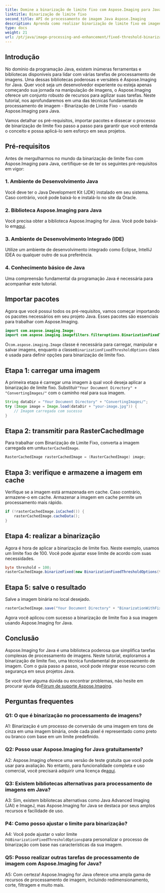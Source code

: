 ```yaml
---
title: Domine a binarização de limite fixo com Aspose.Imaging para Java
linktitle: Binarização de limite fixo
second_title: API de processamento de imagem Java Aspose.Imaging
description: Aprenda como realizar binarização de limite fixo em imagens usando Aspose.Imaging for Java.
type: docs
weight: 21
url: /pt/java/image-processing-and-enhancement/fixed-threshold-binarization/
---
```

## Introdução

No domínio da programação Java, existem inúmeras ferramentas e bibliotecas disponíveis para lidar com várias tarefas de processamento de imagens. Uma dessas bibliotecas poderosas e versáteis é Aspose.Imaging for Java. Quer você seja um desenvolvedor experiente ou esteja apenas começando sua jornada na manipulação de imagens, o Aspose.Imaging oferece um conjunto robusto de recursos para agilizar suas tarefas. Neste tutorial, nos aprofundaremos em uma das técnicas fundamentais de processamento de imagem - Binarização de Limite Fixo - usando Aspose.Imaging para Java.

Vamos detalhar os pré-requisitos, importar pacotes e dissecar o processo de binarização de limite fixo passo a passo para garantir que você entenda o conceito e possa aplicá-lo sem esforço em seus projetos.

## Pré-requisitos

Antes de mergulharmos no mundo da binarização de limite fixo com Aspose.Imaging para Java, certifique-se de ter os seguintes pré-requisitos em vigor:

### 1. Ambiente de Desenvolvimento Java

Você deve ter o Java Development Kit (JDK) instalado em seu sistema. Caso contrário, você pode baixá-lo e instalá-lo no site da Oracle.

### 2. Biblioteca Aspose.Imaging para Java

 Você precisa obter a biblioteca Aspose.Imaging for Java. Você pode baixá-lo em[aqui](https://releases.aspose.com/imaging/java/).

### 3. Ambiente de Desenvolvimento Integrado (IDE)

Utilize um ambiente de desenvolvimento integrado como Eclipse, IntelliJ IDEA ou qualquer outro de sua preferência.

### 4. Conhecimento básico de Java

Uma compreensão fundamental da programação Java é necessária para acompanhar este tutorial.

## Importar pacotes

Agora que você possui todos os pré-requisitos, vamos começar importando os pacotes necessários em seu projeto Java. Esses pacotes são essenciais para trabalhar com Aspose.Imaging.

```java
import com.aspose.imaging.Image;
import com.aspose.imaging.imagefilters.filteroptions.BinarizationFixedThresholdOptions;
```

 O`com.aspose.imaging.Image` classe é necessária para carregar, manipular e salvar imagens, enquanto a classe`BinarizationFixedThresholdOptions` class é usada para definir opções para binarização de limite fixo.

## Etapa 1: carregar uma imagem

 A primeira etapa é carregar uma imagem à qual você deseja aplicar a binarização de limite fixo. Substituir`"Your Document Directory" + "ConvertingImages/"` com o caminho real para sua imagem.

```java
String dataDir = "Your Document Directory" + "ConvertingImages/";
try (Image image = Image.load(dataDir + "your-image.jpg")) {
    // Imagem carregada com sucesso
}
```

## Etapa 2: transmitir para RasterCachedImage

 Para trabalhar com Binarização de Limite Fixo, converta a imagem carregada em um`RasterCachedImage`.

```java
RasterCachedImage rasterCachedImage = (RasterCachedImage) image;
```

## Etapa 3: verifique e armazene a imagem em cache

Verifique se a imagem está armazenada em cache. Caso contrário, armazene-o em cache. Armazenar a imagem em cache permite um processamento mais rápido.

```java
if (!rasterCachedImage.isCached()) {
    rasterCachedImage.cacheData();
}
```

## Etapa 4: realizar a binarização

Agora é hora de aplicar a binarização de limite fixo. Neste exemplo, usamos um limite fixo de 100. Você pode ajustar esse limite de acordo com suas necessidades.

```java
byte threshold = 100;
rasterCachedImage.binarizeFixed(new BinarizationFixedThresholdOptions(threshold));
```

## Etapa 5: salve o resultado

Salve a imagem binária no local desejado.

```java
rasterCachedImage.save("Your Document Directory" + "BinarizationWithFixedThreshold_out.jpg");
```

Agora você aplicou com sucesso a binarização de limite fixo à sua imagem usando Aspose.Imaging for Java.

## Conclusão

Aspose.Imaging for Java é uma biblioteca poderosa que simplifica tarefas complexas de processamento de imagens. Neste tutorial, exploramos a binarização de limite fixo, uma técnica fundamental de processamento de imagem. Com o guia passo a passo, você pode integrar esse recurso com segurança em seus projetos Java.

Se você tiver alguma dúvida ou encontrar problemas, não hesite em procurar ajuda do[Fórum de suporte Aspose.Imaging](https://forum.aspose.com/).

## Perguntas frequentes

### Q1: O que é binarização no processamento de imagens?

A1: Binarização é um processo de conversão de uma imagem em tons de cinza em uma imagem binária, onde cada pixel é representado como preto ou branco com base em um limite predefinido.

### Q2: Posso usar Aspose.Imaging for Java gratuitamente?

 A2: Aspose.Imaging oferece uma versão de teste gratuita que você pode usar para avaliação. No entanto, para funcionalidade completa e uso comercial, você precisará adquirir uma licença de[aqui](https://purchase.aspose.com/buy).

### Q3: Existem bibliotecas alternativas para processamento de imagens em Java?

A3: Sim, existem bibliotecas alternativas como Java Advanced Imaging (JAI) e ImageJ, mas Aspose.Imaging for Java se destaca por seus amplos recursos e facilidade de uso.

### P4: Como posso ajustar o limite para binarização?

 A4: Você pode ajustar o valor limite no`BinarizationFixedThresholdOptions`para personalizar o processo de binarização com base nas características da sua imagem.

### Q5: Posso realizar outras tarefas de processamento de imagem com Aspose.Imaging for Java?

A5: Com certeza! Aspose.Imaging for Java oferece uma ampla gama de recursos de processamento de imagem, incluindo redimensionamento, corte, filtragem e muito mais.